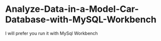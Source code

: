 # Analyze-Data-in-a-Model-Car-Database-with-MySQL-Workbench
I will prefer you run it with MySql Workbench
